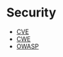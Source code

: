 # Security

- [CVE](https://cve.mitre.org)
- [CWE](https://cwe.mitre.org)
- [OWASP](https://cwe.mitre.org)